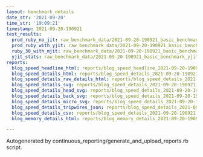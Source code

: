 ```yaml
---
layout: benchmark_details
date_str: '2021-09-20'
time_str: '19:09:21'
timestamp: 2021-09-20-190921
test_results:
  prod_ruby_no_jit: raw_benchmark_data/2021-09-20-190921_basic_benchmark_prod_ruby_no_jit.json
  prod_ruby_with_yjit: raw_benchmark_data/2021-09-20-190921_basic_benchmark_prod_ruby_with_yjit.json
  ruby_30_with_mjit: raw_benchmark_data/2021-09-20-190921_basic_benchmark_ruby_30_with_mjit.json
  yjit_stats: raw_benchmark_data/2021-09-20-190921_basic_benchmark_yjit_stats.json
reports:
  blog_speed_headline_html: reports/blog_speed_headline_2021-09-20-190921.html
  blog_speed_details_html: reports/blog_speed_details_2021-09-20-190921.html
  blog_speed_details_raw_details_html: reports/blog_speed_details_2021-09-20-190921.raw_details.html
  blog_speed_details_svg: reports/blog_speed_details_2021-09-20-190921.svg
  blog_speed_details_head_svg: reports/blog_speed_details_2021-09-20-190921.head.svg
  blog_speed_details_back_svg: reports/blog_speed_details_2021-09-20-190921.back.svg
  blog_speed_details_micro_svg: reports/blog_speed_details_2021-09-20-190921.micro.svg
  blog_speed_details_tripwires_json: reports/blog_speed_details_2021-09-20-190921.tripwires.json
  blog_speed_details_csv: reports/blog_speed_details_2021-09-20-190921.csv
  blog_memory_details_html: reports/blog_memory_details_2021-09-20-190921.html

---
```

Autogenerated by continuous_reporting/generate_and_upload_reports.rb script.
